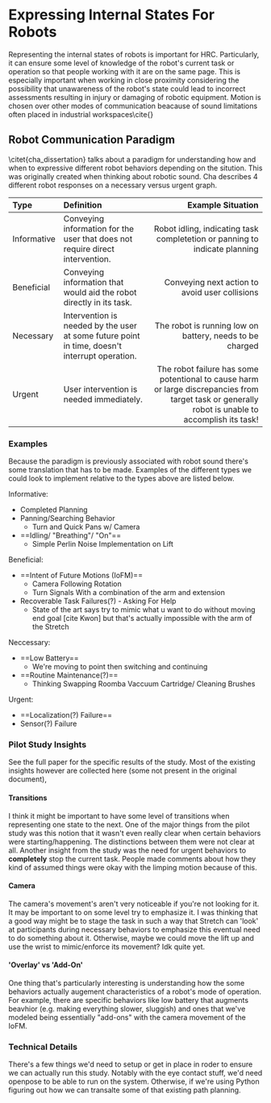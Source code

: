 # Expressing Internal States For Robots 


Representing the internal states of robots is important for HRC. Particularly, it can ensure some level of knowledge of the robot's current task or operation so that people working with it are on the same page. This is especially important when working in close proximity considering the possibility that unawareness of the robot's state could lead to incorrect assessments resulting in injury or damaging of robotic equipment. Motion is chosen over other modes of communication beacause of sound limitations often placed in industrial workspaces\cite{}

## Robot Communication Paradigm

\citet{cha_dissertation} talks about a paradigm for understanding how and when to expressive different robot behaviors depending on the sitution. This was originally created when thinking about robotic sound. Cha describes 4 different robot responses on a necessary versus urgent graph. 


| Type        | Definition                                                                      | Example Situation    |
| :---        | :----                                                                           |        ---: |
| Informative | Conveying information for the user that does not require direct intervention.   | Robot idling, indicating task completetion or panning to indicate planning |
| Beneficial  | Conveying information that would aid the robot directly in its task.            | Conveying next action to avoid user collisions |
| Necessary   | Intervention is needed by the user at some future point in time, doesn't interrupt operation.            | The robot is running low on battery, needs to be charged    |
| Urgent      | User intervention is needed immediately. | The robot failure has some potentional to cause harm or large discrepancies from target task or generally robot is unable to accomplish its task!  |

### Examples
Because the paradigm is previously associated with robot sound there's some translation that has to be made. Examples of the different types we could look to implement relative to the types above are listed below.

Informative:
* Completed Planning
* Panning/Searching Behavior
    * Turn and Quick Pans w/ Camera
* ==Idling/ "Breathing"/ "On"==
    * Simple Perlin Noise Implementation on Lift

Beneficial:
* ==Intent of Future Motions (IoFM)==
    * Camera Following Rotation
    * Turn Signals With a combination of the arm and extension
* Recoverable Task Failures(?) - Asking For Help
    * State of the art says try to mimic what u want to do without moving end goal [cite Kwon] but that's actually impossible with the arm of the Stretch


Neccessary: 
* ==Low Battery==
    * We're moving to point then switching and continuing
* ==Routine Maintenance(?)== 
    * Thinking Swapping Roomba Vaccuum Cartridge/ Cleaning Brushes

Urgent:
* ==Localization(?) Failure==
* Sensor(?) Failure

### Pilot Study Insights
See the full paper for the specific results of the study. Most of the existing insights however are collected here (some not present in the original document),


#### Transitions
I think it might be important to have some level of transitions when representing one state to the next. One of the major things from the pilot study was this notion that it wasn't even really clear when certain behaviors were starting/happening. The distinctions between them were not clear at all. Another insight from the study was the need for urgent behaviors to **completely** stop the current task. People made comments about how they kind of assumed things were okay with the limping motion because of this. 

#### Camera
The camera's movement's aren't very noticeable if you're not looking for it. It may be important to on some level try to emphasize it. I was thinking that a good way might be to stage the task in such a way that Stretch can 'look' at participants during necessary behaviors to emphasize this eventual need to do something about it. Otherwise, maybe we could move the lift up and use the wrist to mimic/enforce its movement? Idk quite yet.

#### 'Overlay' vs 'Add-On'
One thing that's particularly interesting is understanding how the some behaviors actually augement characteristics of a robot's mode of operation. For example, there are specific behaviors like low battery that augments beavhior (e.g. making everything slower, sluggish) and ones that we've modeled being essentially "add-ons" with the camera movement of the IoFM.  



### Technical Details

There's a few things we'd need to setup or get in place in roder to ensure we can actually run this study. Notably with the eye contact stuff, we'd need openpose to be able to run on the system. Otherwise, if we're using Python figuring out how we can transalte some of that existing path planning. 